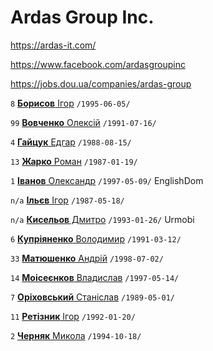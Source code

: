# Ardas Group Inc.

https://ardas-it.com/

https://www.facebook.com/ardasgroupinc

https://jobs.dou.ua/companies/ardas-group


`8` [**Борисов** Ігор](/players/borysov.igor.19950605.jpg) `/1995-06-05/`

`99` [**Вовченко** Олексій](/players/vovchenko.oleksiy.19910716.jpg) `/1991-07-16/`

`4` [**Гайцук** Едгар](/players/gaytsuk.edgar.19880815.jpg) `/1988-08-15/`

`13` [**Жарко** Роман](/players/zharko.roman.19870119.jpg) `/1987-01-19/`

`1` [**Іванов** Олександр](/players/ivanov.oleksandr.19970509.jpg) `/1997-05-09/` EnglishDom

`n/a` [**Ільєв** Ігор](/players/ilyev.igor.19870518.jpg) `/1987-05-18/` 

`n/a` [**Кисельов** Дмитро](/players/kiselov.dmytro.19930126.jpg) `/1993-01-26/` Urmobi

`6` [**Купріяненко** Володимир](/players/kuprianenko.volodymyr.19910312.jpg) `/1991-03-12/`

`33` [**Матюшенко** Андрій](/players/matuishenko.andrii.19980702.jpg) `/1998-07-02/`

`14` [**Моісеєнков** Владислав](/players/moiseenkov.vladislav.19970514.jpg) `/1997-05-14/`

`7` [**Оріховський** Станіслав](/players/orekhovskiy.stanislav.19890501.jpg) `/1989-05-01/`

`11` [**Ретізник** Ігор](/players/retiznik.igor.19920120.jpg) `/1992-01-20/`

`2` [**Черняк** Микола](/players/cherniak.mykola.19941018.jpg) `/1994-10-18/`
